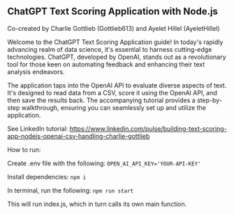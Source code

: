## ChatGPT Text Scoring Application with Node.js

Co-created by Charlie Gottlieb (Gottlieb613) and Ayelet Hillel (AyeletHillel)

Welcome to the ChatGPT Text Scoring Application guide! In today's rapidly advancing realm of data science, it's essential to harness cutting-edge technologies. ChatGPT, developed by OpenAI, stands out as a revolutionary tool for those keen on automating feedback and enhancing their text analysis endeavors.

The application taps into the OpenAI API to evaluate diverse aspects of text. It's designed to read data from a CSV, score it using the OpenAI API, and then save the results back. The accompanying tutorial provides a step-by-step walkthrough, ensuring you can seamlessly set up and utilize the application.


See LinkedIn tutorial: https://www.linkedin.com/pulse/building-text-scoring-app-nodejs-openai-csv-handling-charlie-gottlieb

How to run:

Create .env file with the following:
`
OPEN_AI_API_KEY='YOUR-API-KEY'
`

Install dependencies:
`
npm i
`

In terminal, run the following:
`
npm run start
`

This will run index.js, which in turn calls its own main function. 
